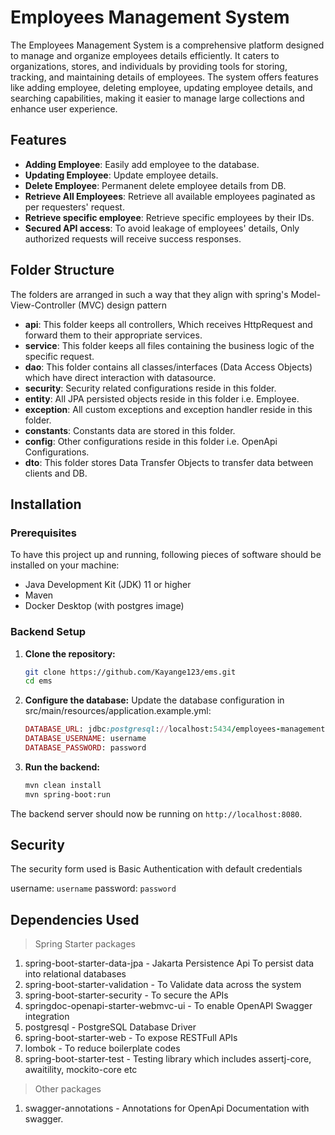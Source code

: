 # Employees Management System

The Employees Management System is a comprehensive platform designed to manage and 
organize employees details efficiently. It caters to organizations, stores, and individuals by providing tools for storing, tracking,
and maintaining details of employees. 
The system offers features like adding employee, deleting employee, updating employee details, and searching capabilities, 
making it easier to manage large collections and enhance user experience.

## Features

- **Adding Employee**: Easily add employee to the database.
- **Updating Employee**: Update employee details.
- **Delete Employee**: Permanent delete employee details from DB.
- **Retrieve All Employees**: Retrieve all available employees paginated as per requesters' request.
- **Retrieve specific employee**: Retrieve specific employees by their IDs.
- **Secured API access**: To avoid leakage of employees' details, Only authorized requests will receive success responses.

## Folder Structure

The folders are arranged in such a way that they align with spring's Model-View-Controller (MVC) design pattern

- **api**: This folder keeps all controllers, Which receives HttpRequest and forward them to their appropriate services.
- **service**: This folder keeps all files containing the business logic of the specific request.
- **dao**: This folder contains all classes/interfaces (Data Access Objects) which have direct interaction with datasource.
- **security**: Security related configurations reside in this folder.
- **entity**: All JPA persisted objects reside in this folder i.e. Employee.
- **exception**: All custom exceptions and exception handler reside in this folder.
- **constants**: Constants data are stored in this folder.
- **config**: Other configurations reside in this folder i.e. OpenApi Configurations.
- **dto**: This folder stores Data Transfer Objects to transfer data between clients and DB.

## Installation

### Prerequisites

To have this project up and running, following pieces of software should be installed on your machine:

- Java Development Kit (JDK) 11 or higher
- Maven
- Docker Desktop (with postgres image)

### Backend Setup

1. **Clone the repository:**
   ```sh
   git clone https://github.com/Kayange123/ems.git
   cd ems

2. **Configure the database:**
Update the database configuration in src/main/resources/application.example.yml:
   ```ruby
   DATABASE_URL: jdbc:postgresql://localhost:5434/employees-management-db
   DATABASE_USERNAME: username
   DATABASE_PASSWORD: password
   ```

3. **Run the backend:**
   ```sh
   mvn clean install
   mvn spring-boot:run
   ```

The backend server should now be running on `http://localhost:8080`.


## Security

The security form used is Basic Authentication with default credentials

username: `username`
password: `password`


## Dependencies Used

> Spring Starter packages

1. spring-boot-starter-data-jpa - Jakarta Persistence Api To persist data into relational databases
2. spring-boot-starter-validation - To Validate data across the system
3. spring-boot-starter-security - To secure the APIs
4. springdoc-openapi-starter-webmvc-ui - To enable OpenAPI Swagger integration
5. postgresql - PostgreSQL Database Driver
6. spring-boot-starter-web - To expose RESTFull APIs
7. lombok - To reduce boilerplate codes
8. spring-boot-starter-test - Testing library which includes assertj-core, awaitility, mockito-core etc

> Other packages

1. swagger-annotations - Annotations for OpenApi Documentation with swagger.